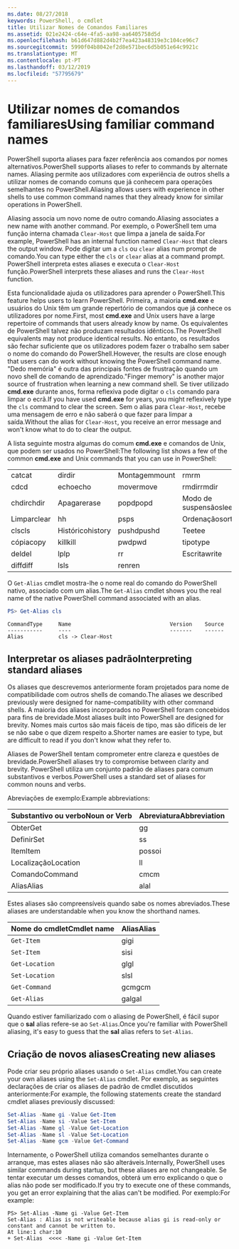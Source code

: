 ```yaml
---
ms.date: 08/27/2018
keywords: PowerShell, o cmdlet
title: Utilizar Nomes de Comandos Familiares
ms.assetid: 021e2424-c64e-4fa5-aa98-aa6405758d5d
ms.openlocfilehash: b61d647d882d4b2f7ea423a48319e3c104ce96c7
ms.sourcegitcommit: 5990f04b8042ef2d8e571bec6d5b051e64c9921c
ms.translationtype: MT
ms.contentlocale: pt-PT
ms.lasthandoff: 03/12/2019
ms.locfileid: "57795679"
---
```

# <a name="using-familiar-command-names"></a><span data-ttu-id="f9385-103">Utilizar nomes de comandos familiares</span><span class="sxs-lookup"><span data-stu-id="f9385-103">Using familiar command names</span></span>

<span data-ttu-id="f9385-104">PowerShell suporta aliases para fazer referência aos comandos por nomes alternativos.</span><span class="sxs-lookup"><span data-stu-id="f9385-104">PowerShell supports aliases to refer to commands by alternate names.</span></span> <span data-ttu-id="f9385-105">Aliasing permite aos utilizadores com experiência de outros shells a utilizar nomes de comando comuns que já conhecem para operações semelhantes no PowerShell.</span><span class="sxs-lookup"><span data-stu-id="f9385-105">Aliasing allows users with experience in other shells to use common command names that they already know for similar operations in PowerShell.</span></span>

<span data-ttu-id="f9385-106">Aliasing associa um novo nome de outro comando.</span><span class="sxs-lookup"><span data-stu-id="f9385-106">Aliasing associates a new name with another command.</span></span> <span data-ttu-id="f9385-107">Por exemplo, o PowerShell tem uma função interna chamada `Clear-Host` que limpa a janela de saída.</span><span class="sxs-lookup"><span data-stu-id="f9385-107">For example, PowerShell has an internal function named `Clear-Host` that clears the output window.</span></span> <span data-ttu-id="f9385-108">Pode digitar um a `cls` ou `clear` alias num prompt de comando.</span><span class="sxs-lookup"><span data-stu-id="f9385-108">You can type either the `cls` or `clear` alias at a command prompt.</span></span> <span data-ttu-id="f9385-109">PowerShell interpreta estes aliases e executa o `Clear-Host` função.</span><span class="sxs-lookup"><span data-stu-id="f9385-109">PowerShell interprets these aliases and runs the `Clear-Host` function.</span></span>

<span data-ttu-id="f9385-110">Esta funcionalidade ajuda os utilizadores para aprender o PowerShell.</span><span class="sxs-lookup"><span data-stu-id="f9385-110">This feature helps users to learn PowerShell.</span></span> <span data-ttu-id="f9385-111">Primeira, a maioria **cmd.exe** e usuários do Unix têm um grande repertório de comandos que já conhece os utilizadores por nome.</span><span class="sxs-lookup"><span data-stu-id="f9385-111">First, most **cmd.exe** and Unix users have a large repertoire of commands that users already know by name.</span></span> <span data-ttu-id="f9385-112">Os equivalentes de PowerShell talvez não produzam resultados idênticos.</span><span class="sxs-lookup"><span data-stu-id="f9385-112">The PowerShell equivalents may not produce identical results.</span></span> <span data-ttu-id="f9385-113">No entanto, os resultados são fechar suficiente que os utilizadores podem fazer o trabalho sem saber o nome do comando do PowerShell.</span><span class="sxs-lookup"><span data-stu-id="f9385-113">However, the results are close enough that users can do work without knowing the PowerShell command name.</span></span> <span data-ttu-id="f9385-114">"Dedo memória" é outra das principais fontes de frustração quando um novo shell de comando de aprendizado.</span><span class="sxs-lookup"><span data-stu-id="f9385-114">"Finger memory" is another major source of frustration when learning a new command shell.</span></span> <span data-ttu-id="f9385-115">Se tiver utilizado **cmd.exe** durante anos, forma reflexiva pode digitar o `cls` comando para limpar o ecrã.</span><span class="sxs-lookup"><span data-stu-id="f9385-115">If you have used **cmd.exe** for years, you might reflexively type the `cls` command to clear the screen.</span></span> <span data-ttu-id="f9385-116">Sem o alias para `Clear-Host`, recebe uma mensagem de erro e não saberá o que fazer para limpar a saída.</span><span class="sxs-lookup"><span data-stu-id="f9385-116">Without the alias for `Clear-Host`, you receive an error message and won't know what to do to clear the output.</span></span>

<span data-ttu-id="f9385-117">A lista seguinte mostra algumas do comum **cmd.exe** e comandos de Unix, que podem ser usados no PowerShell:</span><span class="sxs-lookup"><span data-stu-id="f9385-117">The following list shows a few of the common **cmd.exe** and Unix commands that you can use in PowerShell:</span></span>

|||||
|-|-|-|-|
|<span data-ttu-id="f9385-118">cat</span><span class="sxs-lookup"><span data-stu-id="f9385-118">cat</span></span>|<span data-ttu-id="f9385-119">dir</span><span class="sxs-lookup"><span data-stu-id="f9385-119">dir</span></span>|<span data-ttu-id="f9385-120">Montagem</span><span class="sxs-lookup"><span data-stu-id="f9385-120">mount</span></span>|<span data-ttu-id="f9385-121">rm</span><span class="sxs-lookup"><span data-stu-id="f9385-121">rm</span></span>|
|<span data-ttu-id="f9385-122">cd</span><span class="sxs-lookup"><span data-stu-id="f9385-122">cd</span></span>|<span data-ttu-id="f9385-123">echo</span><span class="sxs-lookup"><span data-stu-id="f9385-123">echo</span></span>|<span data-ttu-id="f9385-124">mover</span><span class="sxs-lookup"><span data-stu-id="f9385-124">move</span></span>|<span data-ttu-id="f9385-125">rmdir</span><span class="sxs-lookup"><span data-stu-id="f9385-125">rmdir</span></span>|
|<span data-ttu-id="f9385-126">chdir</span><span class="sxs-lookup"><span data-stu-id="f9385-126">chdir</span></span>|<span data-ttu-id="f9385-127">Apagar</span><span class="sxs-lookup"><span data-stu-id="f9385-127">erase</span></span>|<span data-ttu-id="f9385-128">popd</span><span class="sxs-lookup"><span data-stu-id="f9385-128">popd</span></span>|<span data-ttu-id="f9385-129">Modo de suspensão</span><span class="sxs-lookup"><span data-stu-id="f9385-129">sleep</span></span>|
|<span data-ttu-id="f9385-130">Limpar</span><span class="sxs-lookup"><span data-stu-id="f9385-130">clear</span></span>|<span data-ttu-id="f9385-131">h</span><span class="sxs-lookup"><span data-stu-id="f9385-131">h</span></span>|<span data-ttu-id="f9385-132">ps</span><span class="sxs-lookup"><span data-stu-id="f9385-132">ps</span></span>|<span data-ttu-id="f9385-133">Ordenação</span><span class="sxs-lookup"><span data-stu-id="f9385-133">sort</span></span>|
|<span data-ttu-id="f9385-134">cls</span><span class="sxs-lookup"><span data-stu-id="f9385-134">cls</span></span>|<span data-ttu-id="f9385-135">Histórico</span><span class="sxs-lookup"><span data-stu-id="f9385-135">history</span></span>|<span data-ttu-id="f9385-136">pushd</span><span class="sxs-lookup"><span data-stu-id="f9385-136">pushd</span></span>|<span data-ttu-id="f9385-137">Tee</span><span class="sxs-lookup"><span data-stu-id="f9385-137">tee</span></span>|
|<span data-ttu-id="f9385-138">cópia</span><span class="sxs-lookup"><span data-stu-id="f9385-138">copy</span></span>|<span data-ttu-id="f9385-139">kill</span><span class="sxs-lookup"><span data-stu-id="f9385-139">kill</span></span>|<span data-ttu-id="f9385-140">pwd</span><span class="sxs-lookup"><span data-stu-id="f9385-140">pwd</span></span>|<span data-ttu-id="f9385-141">tipo</span><span class="sxs-lookup"><span data-stu-id="f9385-141">type</span></span>|
|<span data-ttu-id="f9385-142">del</span><span class="sxs-lookup"><span data-stu-id="f9385-142">del</span></span>|<span data-ttu-id="f9385-143">lp</span><span class="sxs-lookup"><span data-stu-id="f9385-143">lp</span></span>|<span data-ttu-id="f9385-144">r</span><span class="sxs-lookup"><span data-stu-id="f9385-144">r</span></span>|<span data-ttu-id="f9385-145">Escrita</span><span class="sxs-lookup"><span data-stu-id="f9385-145">write</span></span>|
|<span data-ttu-id="f9385-146">diff</span><span class="sxs-lookup"><span data-stu-id="f9385-146">diff</span></span>|<span data-ttu-id="f9385-147">ls</span><span class="sxs-lookup"><span data-stu-id="f9385-147">ls</span></span>|<span data-ttu-id="f9385-148">ren</span><span class="sxs-lookup"><span data-stu-id="f9385-148">ren</span></span>||

<span data-ttu-id="f9385-149">O `Get-Alias` cmdlet mostra-lhe o nome real do comando do PowerShell nativo, associado com um alias.</span><span class="sxs-lookup"><span data-stu-id="f9385-149">The `Get-Alias` cmdlet shows you the real name of the native PowerShell command associated with an alias.</span></span>

```powershell
PS> Get-Alias cls
```

```Output
CommandType     Name                               Version    Source
-----------     ----                               -------    ------
Alias           cls -> Clear-Host
```

## <a name="interpreting-standard-aliases"></a><span data-ttu-id="f9385-150">Interpretar os aliases padrão</span><span class="sxs-lookup"><span data-stu-id="f9385-150">Interpreting standard aliases</span></span>

<span data-ttu-id="f9385-151">Os aliases que descrevemos anteriormente foram projetados para nome de compatibilidade com outros shells de comando.</span><span class="sxs-lookup"><span data-stu-id="f9385-151">The aliases we described previously were designed for name-compatibility with other command shells.</span></span>
<span data-ttu-id="f9385-152">A maioria dos aliases incorporados no PowerShell foram concebidos para fins de brevidade.</span><span class="sxs-lookup"><span data-stu-id="f9385-152">Most aliases built into PowerShell are designed for brevity.</span></span> <span data-ttu-id="f9385-153">Nomes mais curtos são mais fáceis de tipo, mas são difíceis de ler se não sabe o que dizem respeito a.</span><span class="sxs-lookup"><span data-stu-id="f9385-153">Shorter names are easier to type, but are difficult to read if you don't know what they refer to.</span></span>

<span data-ttu-id="f9385-154">Aliases de PowerShell tentam comprometer entre clareza e questões de brevidade.</span><span class="sxs-lookup"><span data-stu-id="f9385-154">PowerShell aliases try to compromise between clarity and brevity.</span></span> <span data-ttu-id="f9385-155">PowerShell utiliza um conjunto padrão de aliases para comum substantivos e verbos.</span><span class="sxs-lookup"><span data-stu-id="f9385-155">PowerShell uses a standard set of aliases for common nouns and verbs.</span></span>

<span data-ttu-id="f9385-156">Abreviações de exemplo:</span><span class="sxs-lookup"><span data-stu-id="f9385-156">Example abbreviations:</span></span>

| <span data-ttu-id="f9385-157">Substantivo ou verbo</span><span class="sxs-lookup"><span data-stu-id="f9385-157">Noun or Verb</span></span> | <span data-ttu-id="f9385-158">Abreviatura</span><span class="sxs-lookup"><span data-stu-id="f9385-158">Abbreviation</span></span> |
|--------------|--------------|
| <span data-ttu-id="f9385-159">Obter</span><span class="sxs-lookup"><span data-stu-id="f9385-159">Get</span></span>          | <span data-ttu-id="f9385-160">g</span><span class="sxs-lookup"><span data-stu-id="f9385-160">g</span></span>            |
| <span data-ttu-id="f9385-161">Definir</span><span class="sxs-lookup"><span data-stu-id="f9385-161">Set</span></span>          | <span data-ttu-id="f9385-162">s</span><span class="sxs-lookup"><span data-stu-id="f9385-162">s</span></span>            |
| <span data-ttu-id="f9385-163">Item</span><span class="sxs-lookup"><span data-stu-id="f9385-163">Item</span></span>         | <span data-ttu-id="f9385-164">posso</span><span class="sxs-lookup"><span data-stu-id="f9385-164">i</span></span>            |
| <span data-ttu-id="f9385-165">Localização</span><span class="sxs-lookup"><span data-stu-id="f9385-165">Location</span></span>     | <span data-ttu-id="f9385-166">l</span><span class="sxs-lookup"><span data-stu-id="f9385-166">l</span></span>            |
| <span data-ttu-id="f9385-167">Comando</span><span class="sxs-lookup"><span data-stu-id="f9385-167">Command</span></span>      | <span data-ttu-id="f9385-168">cm</span><span class="sxs-lookup"><span data-stu-id="f9385-168">cm</span></span>           |
| <span data-ttu-id="f9385-169">Alias</span><span class="sxs-lookup"><span data-stu-id="f9385-169">Alias</span></span>        | <span data-ttu-id="f9385-170">al</span><span class="sxs-lookup"><span data-stu-id="f9385-170">al</span></span>           |

<span data-ttu-id="f9385-171">Estes aliases são compreensíveis quando sabe os nomes abreviados.</span><span class="sxs-lookup"><span data-stu-id="f9385-171">These aliases are understandable when you know the shorthand names.</span></span>

| <span data-ttu-id="f9385-172">Nome do cmdlet</span><span class="sxs-lookup"><span data-stu-id="f9385-172">Cmdlet name</span></span>    | <span data-ttu-id="f9385-173">Alias</span><span class="sxs-lookup"><span data-stu-id="f9385-173">Alias</span></span> |
|----------------|-------|
| `Get-Item`     | <span data-ttu-id="f9385-174">gi</span><span class="sxs-lookup"><span data-stu-id="f9385-174">gi</span></span>    |
| `Set-Item`     | <span data-ttu-id="f9385-175">si</span><span class="sxs-lookup"><span data-stu-id="f9385-175">si</span></span>    |
| `Get-Location` | <span data-ttu-id="f9385-176">gl</span><span class="sxs-lookup"><span data-stu-id="f9385-176">gl</span></span>    |
| `Set-Location` | <span data-ttu-id="f9385-177">sl</span><span class="sxs-lookup"><span data-stu-id="f9385-177">sl</span></span>    |
| `Get-Command`  | <span data-ttu-id="f9385-178">gcm</span><span class="sxs-lookup"><span data-stu-id="f9385-178">gcm</span></span>   |
| `Get-Alias`    | <span data-ttu-id="f9385-179">gal</span><span class="sxs-lookup"><span data-stu-id="f9385-179">gal</span></span>   |

<span data-ttu-id="f9385-180">Quando estiver familiarizado com o aliasing de PowerShell, é fácil supor que o **sal** alias refere-se ao `Set-Alias`.</span><span class="sxs-lookup"><span data-stu-id="f9385-180">Once you're familiar with PowerShell aliasing, it's easy to guess that the **sal** alias refers to `Set-Alias`.</span></span>

## <a name="creating-new-aliases"></a><span data-ttu-id="f9385-181">Criação de novos aliases</span><span class="sxs-lookup"><span data-stu-id="f9385-181">Creating new aliases</span></span>

<span data-ttu-id="f9385-182">Pode criar seu próprio aliases usando o `Set-Alias` cmdlet.</span><span class="sxs-lookup"><span data-stu-id="f9385-182">You can create your own aliases using the `Set-Alias` cmdlet.</span></span> <span data-ttu-id="f9385-183">Por exemplo, as seguintes declarações de criar os aliases de padrão de cmdlet discutidos anteriormente:</span><span class="sxs-lookup"><span data-stu-id="f9385-183">For example, the following statements create the standard cmdlet aliases previously discussed:</span></span>

```powershell
Set-Alias -Name gi -Value Get-Item
Set-Alias -Name si -Value Set-Item
Set-Alias -Name gl -Value Get-Location
Set-Alias -Name sl -Value Set-Location
Set-Alias -Name gcm -Value Get-Command
```

<span data-ttu-id="f9385-184">Internamente, o PowerShell utiliza comandos semelhantes durante o arranque, mas estes aliases não são alteráveis.</span><span class="sxs-lookup"><span data-stu-id="f9385-184">Internally, PowerShell uses similar commands during startup, but these aliases are not changeable.</span></span>
<span data-ttu-id="f9385-185">Se tentar executar um desses comandos, obterá um erro explicando o que o alias não pode ser modificado.</span><span class="sxs-lookup"><span data-stu-id="f9385-185">If you try to execute one of these commands, you get an error explaining that the alias can't be modified.</span></span> <span data-ttu-id="f9385-186">Por exemplo:</span><span class="sxs-lookup"><span data-stu-id="f9385-186">For example:</span></span>

```
PS> Set-Alias -Name gi -Value Get-Item
Set-Alias : Alias is not writeable because alias gi is read-only or constant and cannot be written to.
At line:1 char:10
+ Set-Alias  <<<< -Name gi -Value Get-Item
```
